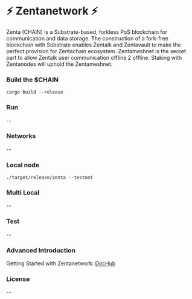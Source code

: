 # :zap: Zentanetwork :zap:

Zenta (CHAIN) is a Substrate-based, forkless PoS blockchain for communication and data storage. 
The construction of a fork-free blockchain with Substrate enables Zentalk and Zentavault to make the perfect provision for Zentachain ecosystem. Zentameshnet is the secret part to allow Zentalk user communication offline 2 offline. Staking with Zentanodes will uphold the Zentameshnet.

### Build the $CHAIN
````
cargo build --release
````

### Run

--

### Networks
--

### Local node
````
./target/release/zenta --testnet
````
### Multi Local

--

### Test

--

### Advanced Introduction 

Getting Started with Zentanetwork: [DocHub](https://docs.zentachain.io)

### License

--
